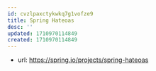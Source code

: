 ```yaml
---
id: cvzlpaxctykwkq7g1vofze9
title: Spring Hateoas
desc: ''
updated: 1710970114849
created: 1710970114849
---
```


- url: https://spring.io/projects/spring-hateoas